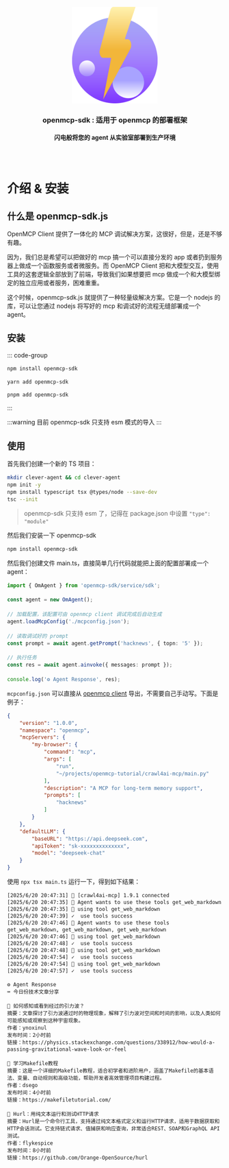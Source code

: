

<div align="center" style="margin-bottom: 30px; border-radius: .5em; border: 1px solid var(--vp-c-brand-2); background-color: var(--vp-bg-brand-2); padding: 30px 10px;">

<img src="/images/icons/openmcp-sdk.svg" width="200px"/>

<h3>openmcp-sdk : 适用于 openmcp 的部署框架</h3>
<h4>闪电般将您的 agent 从实验室部署到生产环境</h4>

</div>

# 介绍 & 安装

## 什么是 openmcp-sdk.js

OpenMCP Client 提供了一体化的 MCP 调试解决方案，这很好，但是，还是不够有趣。

因为，我们总是希望可以把做好的 mcp 搞一个可以直接分发的 app 或者扔到服务器上做成一个函数服务或者微服务。而 OpenMCP Client 把和大模型交互，使用工具的这套逻辑全部放到了前端，导致我们如果想要把 mcp 做成一个和大模型绑定的独立应用或者服务，困难重重。

这个时候，openmcp-sdk.js 就提供了一种轻量级解决方案。它是一个 nodejs 的库，可以让您通过 nodejs 将写好的 mcp 和调试好的流程无缝部署成一个 agent。


## 安装

::: code-group
```bash [npm]
npm install openmcp-sdk
```

```bash [yarn]
yarn add openmcp-sdk
```

```bash [pnpm]
pnpm add openmcp-sdk
```
:::

:::warning
目前 openmcp-sdk 只支持 esm 模式的导入
:::


## 使用

首先我们创建一个新的 TS 项目：

```bash
mkdir clever-agent && cd clever-agent
npm init -y
npm install typescript tsx @types/node --save-dev
tsc --init
```

> openmcp-sdk 只支持 esm 了，记得在 package.json 中设置 `"type": "module"`

然后我们安装一下 openmcp-sdk

```bash
npm install openmcp-sdk
```

然后我们创建文件 main.ts，直接简单几行代码就能把上面的配置部署成一个 agent：

```typescript
import { OmAgent } from 'openmcp-sdk/service/sdk';

const agent = new OmAgent();

// 加载配置，该配置可由 openmcp client 调试完成后自动生成
agent.loadMcpConfig('./mcpconfig.json');

// 读取调试好的 prompt
const prompt = await agent.getPrompt('hacknews', { topn: '5' });    

// 执行任务
const res = await agent.ainvoke({ messages: prompt });

console.log('⚙️ Agent Response', res);
```

`mcpconfig.json` 可以直接从 [openmcp client](https://github.com/LSTM-Kirigaya/openmcp-client) 导出，不需要自己手动写。下面是例子：


```json
{
    "version": "1.0.0",
    "namespace": "openmcp",
    "mcpServers": {
        "my-browser": {
            "command": "mcp",
            "args": [
                "run",
                "~/projects/openmcp-tutorial/crawl4ai-mcp/main.py"
            ],
            "description": "A MCP for long-term memory support",
            "prompts": [
                "hacknews"
            ]
        }
    },
    "defaultLLM": {
        "baseURL": "https://api.deepseek.com",
        "apiToken": "sk-xxxxxxxxxxxxxx",
        "model": "deepseek-chat"
    }
}
```


使用 `npx tsx main.ts` 运行一下，得到如下结果：

```
[2025/6/20 20:47:31] 🚀 [crawl4ai-mcp] 1.9.1 connected
[2025/6/20 20:47:35] 🤖 Agent wants to use these tools get_web_markdown
[2025/6/20 20:47:35] 🔧 using tool get_web_markdown
[2025/6/20 20:47:39] ✓  use tools success
[2025/6/20 20:47:46] 🤖 Agent wants to use these tools get_web_markdown, get_web_markdown, get_web_markdown
[2025/6/20 20:47:46] 🔧 using tool get_web_markdown
[2025/6/20 20:47:48] ✓  use tools success
[2025/6/20 20:47:48] 🔧 using tool get_web_markdown
[2025/6/20 20:47:54] ✓  use tools success
[2025/6/20 20:47:54] 🔧 using tool get_web_markdown
[2025/6/20 20:47:57] ✓  use tools success

⚙️ Agent Response
⌨️ 今日份技术文章分享

📌 如何感知或看到经过的引力波？
摘要：文章探讨了引力波通过时的物理现象，解释了引力波对空间和时间的影响，以及人类如何可能感知或观察到这种宇宙现象。
作者：ynoxinul
发布时间：2小时前
链接：https://physics.stackexchange.com/questions/338912/how-would-a-passing-gravitational-wave-look-or-feel

📌 学习Makefile教程
摘要：这是一个详细的Makefile教程，适合初学者和进阶用户，涵盖了Makefile的基本语法、变量、自动规则和高级功能，帮助开发者高效管理项目构建过程。
作者：dsego
发布时间：4小时前
链接：https://makefiletutorial.com/

📌 Hurl：用纯文本运行和测试HTTP请求
摘要：Hurl是一个命令行工具，支持通过纯文本格式定义和运行HTTP请求，适用于数据获取和HTTP会话测试。它支持链式请求、值捕获和响应查询，非常适合REST、SOAP和GraphQL API测试。
作者：flykespice
发布时间：8小时前
链接：https://github.com/Orange-OpenSource/hurl
```
